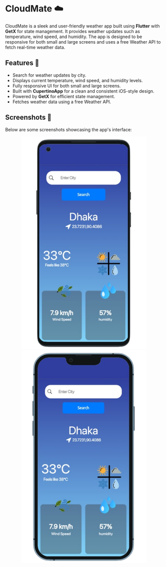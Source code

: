 # CloudMate ☁️

CloudMate is a sleek and user-friendly weather app built using **Flutter** with **GetX** for state management. It provides weather updates such as temperature, wind speed, and humidity. The app is designed to be responsive for both small and large screens and uses a free Weather API to fetch real-time weather data.

## Features 🌟
- Search for weather updates by city.
- Displays current temperature, wind speed, and humidity levels.
- Fully responsive UI for both small and large screens.
- Built with **CupertinoApp** for a clean and consistent iOS-style design.
- Powered by **GetX** for efficient state management.
- Fetches weather data using a free Weather API.

## Screenshots 📸
Below are some screenshots showcasing the app's interface:

<p align="center">
  <img src="SS/s1.png" width="400"/>
  <img src="SS/s2.png" width="400"/>
</p>
